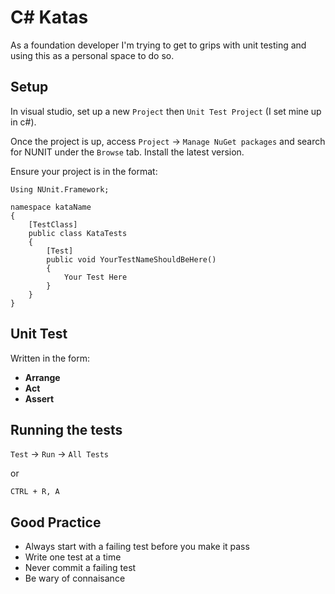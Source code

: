 # C# Katas #

As a foundation developer I'm trying to get to grips with unit testing and using this as a personal space to do so.

## Setup ##

In visual studio, set up a new `Project` then `Unit Test Project` (I set mine up in c#).

Once the project is up, access `Project` -> `Manage NuGet packages` and search for NUNIT under the `Browse` tab. Install the latest version.

Ensure your project is in the format:

```
Using NUnit.Framework;

namespace kataName
{
	[TestClass]
	public class KataTests
	{
		[Test]
		public void YourTestNameShouldBeHere()
		{
			Your Test Here
		}
	}
} 
```

## Unit Test ##

Written in the form:

- **Arrange**
- **Act**
- **Assert**

## Running the tests ##

`Test` -> `Run` -> `All Tests` 

or

`CTRL + R, A`

## Good Practice ## 

+ Always start with a failing test before you make it pass
+ Write one test at a time
+ Never commit a failing test
+ Be wary of connaisance